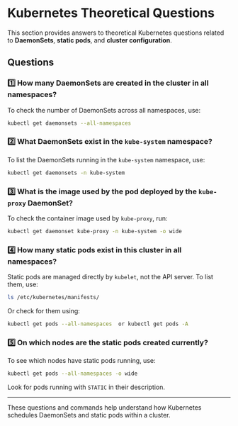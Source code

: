 # Kubernetes Theoretical Questions

This section provides answers to theoretical Kubernetes questions related to **DaemonSets**, **static pods**, and **cluster configuration**.

## Questions

### 1️⃣ How many DaemonSets are created in the cluster in all namespaces?
To check the number of DaemonSets across all namespaces, use:
```sh
kubectl get daemonsets --all-namespaces
```

### 2️⃣ What DaemonSets exist in the `kube-system` namespace?
To list the DaemonSets running in the `kube-system` namespace, use:
```sh
kubectl get daemonsets -n kube-system
```

### 3️⃣ What is the image used by the pod deployed by the `kube-proxy` DaemonSet?
To check the container image used by `kube-proxy`, run:
```sh
kubectl get daemonset kube-proxy -n kube-system -o wide
```

### 4️⃣ How many static pods exist in this cluster in all namespaces?
Static pods are managed directly by `kubelet`, not the API server. To list them, use:
```sh
ls /etc/kubernetes/manifests/
```
Or check for them using:
```sh
kubectl get pods --all-namespaces  or kubectl get pods -A
```

### 5️⃣ On which nodes are the static pods created currently?
To see which nodes have static pods running, use:
```sh
kubectl get pods --all-namespaces -o wide
```
Look for pods running with `STATIC` in their description.

---
These questions and commands help understand how Kubernetes schedules DaemonSets and static pods within a cluster.

